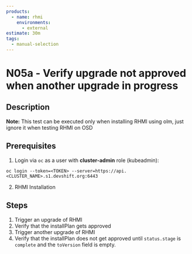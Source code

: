 ```yaml
---
products:
  - name: rhmi
    environments:
      - external
estimate: 30m
tags:
  - manual-selection
---
```


# N05a - Verify upgrade not approved when another upgrade in progress

## Description

**Note:** This test can be executed only when installing RHMI using olm, just ignore it when testing RHMI on OSD

## Prerequisites

1. Login via `oc` as a user with **cluster-admin** role (kubeadmin):

```
oc login --token=<TOKEN> --server=https://api.<CLUSTER_NAME>.s1.devshift.org:6443
```

2. RHMI Installation

## Steps

1. Trigger an upgrade of RHMI
2. Verify that the installPlan gets approved
3. Trigger another upgrade of RHMI
4. Verify that the installPlan does not get approved until `status.stage` is `complete` and the `toVersion` field is empty.
